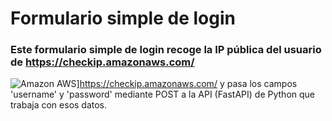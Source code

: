 # Formulario simple de login

### Este formulario simple de login recoge la IP pública del usuario de https://checkip.amazonaws.com/ 
![Amazon AWS](https://img.shields.io/static/v1?style=plastic&message=Amazon+AWS&color=232F3E&logo=Amazon+AWS&logoColor=FFFFFF&label=)]https://checkip.amazonaws.com/ 
y pasa los campos 'username' y 'password' mediante POST a la API (FastAPI) de Python que trabaja con esos datos.
